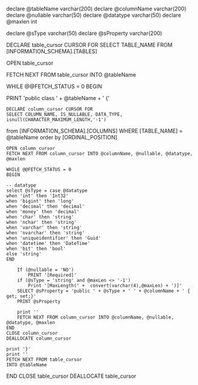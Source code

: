 declare @tableName varchar(200)
declare @columnName varchar(200)
declare @nullable varchar(50)
declare @datatype varchar(50)
declare @maxlen int

declare @sType varchar(50)
declare @sProperty varchar(200)

DECLARE table_cursor CURSOR FOR 
SELECT TABLE_NAME
FROM [INFORMATION_SCHEMA].[TABLES]

OPEN table_cursor

FETCH NEXT FROM table_cursor 
INTO @tableName

WHILE @@FETCH_STATUS = 0
BEGIN

PRINT 'public class ' + @tableName + ' {'

    DECLARE column_cursor CURSOR FOR 
    SELECT COLUMN_NAME, IS_NULLABLE, DATA_TYPE, isnull(CHARACTER_MAXIMUM_LENGTH,'-1') 
  from [INFORMATION_SCHEMA].[COLUMNS] 
	WHERE [TABLE_NAME] = @tableName
	order by [ORDINAL_POSITION]

    OPEN column_cursor
    FETCH NEXT FROM column_cursor INTO @columnName, @nullable, @datatype, @maxlen

    WHILE @@FETCH_STATUS = 0
    BEGIN

	-- datatype
	select @sType = case @datatype
	when 'int' then 'Int32'
	when 'bigint' then 'long'
	when 'decimal' then 'decimal'
	when 'money' then 'decimal'
	when 'char' then 'string'
	when 'nchar' then 'string'
	when 'varchar' then 'string'
	when 'nvarchar' then 'string'
	when 'uniqueidentifier' then 'Guid'
	when 'datetime' then 'DateTime'
	when 'bit' then 'bool'
	else 'string'
	END

		If (@nullable = 'NO')
			PRINT '[Required]'
		if (@sType = 'string' and @maxLen <> '-1')
			Print '[MaxLength(' +  convert(varchar(4),@maxLen) + ')]'
		SELECT @sProperty = 'public ' + @sType + ' ' + @columnName + ' { get; set;}'
		PRINT @sProperty

		print ''
		FETCH NEXT FROM column_cursor INTO @columnName, @nullable, @datatype, @maxlen
	END
    CLOSE column_cursor
    DEALLOCATE column_cursor

	print '}'
	print ''
    FETCH NEXT FROM table_cursor 
    INTO @tableName
END
CLOSE table_cursor
DEALLOCATE table_cursor
